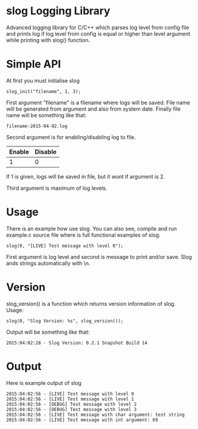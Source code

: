 # slog Logging Library
Advanced logging library for C/C++ which parses log level from config file and prints log if log level from config is equal or higher than level argument while printing with slog() function.

# Simple API
At first you must initialise slog
```
slog_init("filename", 1, 3);
```
First argument "filename" is a filename where logs will be saved.
File name will be generated from argument and also from system date.
Finally file name will be something like that:
```
filename-2015-04-02.log
```

Second argument is for enabling/disabling log to file.

Enable   | Disable
---------|---------
1        | 0

If 1 is given, logs will be saved in file, but it wont if argument is 2.

Third argument is maximum of log levels.

# Usage
There is an example how use slog. You can also see, compile and run example.c source file where is full functional examples of slog.
```
slog(0, "[LIVE] Test message with level 0");
```
First argument is log level and second is message to print and/or save. Slog ands strings automatically with \n.

# Version
slog_version() is a function which returns version information of slog.
Usage:
```
slog(0, "Slog Version: %s", slog_version());
```
Output will be something like that:
```
2015:04:02:28 - Slog Version: 0.2.1 Snapshot Build 14
```

# Output
Here is example output of slog
```
2015:04:02:56 - [LIVE] Test message with level 0
2015:04:02:56 - [LIVE] Test message with level 1
2015:04:02:56 - [DEBUG] Test message with level 2
2015:04:02:56 - [DEBUG] Test message with level 3
2015:04:02:56 - [LIVE] Test message with char argument: test string
2015:04:02:56 - [LIVE] Test message with int argument: 69
```
